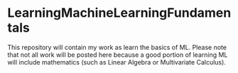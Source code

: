 # LearningMachineLearningFundamentals
This repository will contain my work as learn the basics of ML. Please note that not all work will be posted here because a good portion of learning ML will include mathematics (such as Linear Algebra or Multivariate Calculus).
